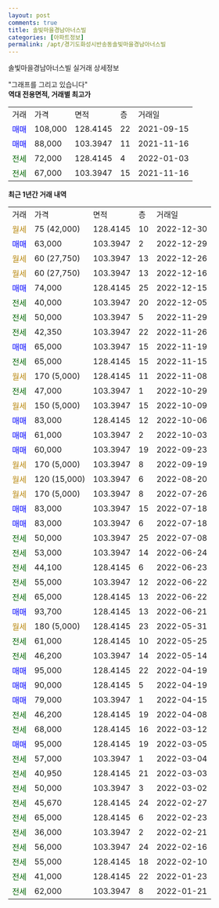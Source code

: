 ```yaml
---
layout: post
comments: true
title: 솔빛마을경남아너스빌
categories: [아파트정보]
permalink: /apt/경기도화성시반송동솔빛마을경남아너스빌
---
```


솔빛마을경남아너스빌 실거래 상세정보

<script type="text/javascript">
  google.charts.load('current', {'packages':['line', 'corechart']});
  google.charts.setOnLoadCallback(drawChart);

  function drawChart() {
    var data = new google.visualization.DataTable();
    data.addColumn('date', '거래일');
    data.addColumn('number', "매매");
    data.addColumn('number', "전세");
    data.addColumn('number', "전매");

    data.addRows([[new Date(Date.parse("2022-12-30")), null, null, null], [new Date(Date.parse("2022-12-29")), 63000, null, null], [new Date(Date.parse("2022-12-26")), null, null, null], [new Date(Date.parse("2022-12-16")), null, null, null], [new Date(Date.parse("2022-12-15")), 74000, null, null], [new Date(Date.parse("2022-12-05")), null, 40000, null], [new Date(Date.parse("2022-11-29")), null, 50000, null], [new Date(Date.parse("2022-11-26")), null, 42350, null], [new Date(Date.parse("2022-11-19")), 65000, null, null], [new Date(Date.parse("2022-11-15")), null, 65000, null], [new Date(Date.parse("2022-11-08")), null, null, null], [new Date(Date.parse("2022-10-29")), null, 47000, null], [new Date(Date.parse("2022-10-09")), null, null, null], [new Date(Date.parse("2022-10-06")), 83000, null, null], [new Date(Date.parse("2022-10-03")), 61000, null, null], [new Date(Date.parse("2022-09-23")), 60000, null, null], [new Date(Date.parse("2022-09-19")), null, null, null], [new Date(Date.parse("2022-08-20")), null, null, null], [new Date(Date.parse("2022-07-26")), null, null, null], [new Date(Date.parse("2022-07-18")), 83000, null, null], [new Date(Date.parse("2022-07-18")), 83000, null, null], [new Date(Date.parse("2022-07-08")), null, 50000, null], [new Date(Date.parse("2022-06-24")), null, 53000, null], [new Date(Date.parse("2022-06-23")), null, 44100, null], [new Date(Date.parse("2022-06-22")), null, 55000, null], [new Date(Date.parse("2022-06-22")), null, 65000, null], [new Date(Date.parse("2022-06-21")), 93700, null, null], [new Date(Date.parse("2022-05-31")), null, null, null], [new Date(Date.parse("2022-05-25")), null, 61000, null], [new Date(Date.parse("2022-05-14")), null, 46200, null], [new Date(Date.parse("2022-04-19")), 95000, null, null], [new Date(Date.parse("2022-04-19")), 90000, null, null], [new Date(Date.parse("2022-04-15")), 79000, null, null], [new Date(Date.parse("2022-04-08")), null, 46200, null], [new Date(Date.parse("2022-03-12")), null, 68000, null], [new Date(Date.parse("2022-03-05")), 95000, null, null], [new Date(Date.parse("2022-03-04")), null, 57000, null], [new Date(Date.parse("2022-03-03")), null, 40950, null], [new Date(Date.parse("2022-03-02")), null, 50000, null], [new Date(Date.parse("2022-02-27")), null, 45670, null], [new Date(Date.parse("2022-02-23")), null, 65000, null], [new Date(Date.parse("2022-02-21")), null, 36000, null], [new Date(Date.parse("2022-02-16")), null, 56000, null], [new Date(Date.parse("2022-02-10")), null, 55000, null], [new Date(Date.parse("2022-01-23")), null, 41000, null], [new Date(Date.parse("2022-01-21")), null, 62000, null]]);

    var options = {
      hAxis: {
        format: 'yyyy/MM/dd'
      },    
      lineWidth: 0,
      pointsVisible: true,    
      title: '최근 1년간 유형별 실거래가 분포',
      legend: { position: 'bottom' }
    };

    var formatter = new google.visualization.NumberFormat({pattern:'###,###'} );
    formatter.format(data, 1);
    formatter.format(data, 2);
    
    setTimeout(function() {
        var chart = new google.visualization.LineChart(document.getElementById('columnchart_material'));
        chart.draw(data, (options));
        document.getElementById('loading').style.display = 'none';
    }, 200);
  }
</script>


<div id="loading" style="z-index:20; display: block; margin-left: 0px">"그래프를 그리고 있습니다"</div>
<div id="columnchart_material" style="width: 95%; margin-left: 0px; display: block"></div>
<!-- contents start -->
<b>역대 전용면적, 거래별 최고가</b>
<table class="sortable">
    <tr>
      <td>거래</td>
      <td>가격</td>
      <td>면적</td>
      <td>층</td>
      <td>거래일</td>
    </tr>
        <tr>
          <td><a style="color: blue">매매</a></td>
          <td>108,000</td>
          <td>128.4145</td>
          <td>22</td>
          <td>2021-09-15</td>
        </tr>            <tr>
          <td><a style="color: blue">매매</a></td>
          <td>88,000</td>
          <td>103.3947</td>
          <td>11</td>
          <td>2021-11-16</td>
        </tr>        
        <tr>
              <td><a style="color: darkgreen">전세</a></td>
              <td>72,000</td>
              <td>128.4145</td>
              <td>4</td>
              <td>2022-01-03</td>
            </tr>            <tr>
              <td><a style="color: darkgreen">전세</a></td>
              <td>67,000</td>
              <td>103.3947</td>
              <td>15</td>
              <td>2021-11-16</td>
            </tr>        
    
</table>

<b>최근 1년간 거래 내역</b>

<table class="sortable">
    <tr>
      <td>거래</td>
      <td>가격</td>
      <td>면적</td>
      <td>층</td>
      <td>거래일</td>
    </tr>
    <tr>
      <td><a style="color: darkgoldenrod">월세</a></td>
      <td>75 (42,000)</td>
      <td>128.4145</td>
      <td>10</td>
      <td>2022-12-30</td>
    </tr>          <tr>
      <td><a style="color: blue">매매</a></td>
      <td>63,000</td>
      <td>103.3947</td>
      <td>2</td>
      <td>2022-12-29</td>
    </tr>          <tr>
      <td><a style="color: darkgoldenrod">월세</a></td>
      <td>60 (27,750)</td>
      <td>103.3947</td>
      <td>13</td>
      <td>2022-12-26</td>
    </tr>          <tr>
      <td><a style="color: darkgoldenrod">월세</a></td>
      <td>60 (27,750)</td>
      <td>103.3947</td>
      <td>13</td>
      <td>2022-12-16</td>
    </tr>          <tr>
      <td><a style="color: blue">매매</a></td>
      <td>74,000</td>
      <td>128.4145</td>
      <td>25</td>
      <td>2022-12-15</td>
    </tr>          <tr>
      <td><a style="color: darkgreen">전세</a></td>
      <td>40,000</td>
      <td>103.3947</td>
      <td>20</td>
      <td>2022-12-05</td>
    </tr>          <tr>
      <td><a style="color: darkgreen">전세</a></td>
      <td>50,000</td>
      <td>103.3947</td>
      <td>5</td>
      <td>2022-11-29</td>
    </tr>          <tr>
      <td><a style="color: darkgreen">전세</a></td>
      <td>42,350</td>
      <td>103.3947</td>
      <td>22</td>
      <td>2022-11-26</td>
    </tr>          <tr>
      <td><a style="color: blue">매매</a></td>
      <td>65,000</td>
      <td>103.3947</td>
      <td>15</td>
      <td>2022-11-19</td>
    </tr>          <tr>
      <td><a style="color: darkgreen">전세</a></td>
      <td>65,000</td>
      <td>128.4145</td>
      <td>15</td>
      <td>2022-11-15</td>
    </tr>          <tr>
      <td><a style="color: darkgoldenrod">월세</a></td>
      <td>170 (5,000)</td>
      <td>128.4145</td>
      <td>11</td>
      <td>2022-11-08</td>
    </tr>          <tr>
      <td><a style="color: darkgreen">전세</a></td>
      <td>47,000</td>
      <td>103.3947</td>
      <td>1</td>
      <td>2022-10-29</td>
    </tr>          <tr>
      <td><a style="color: darkgoldenrod">월세</a></td>
      <td>150 (5,000)</td>
      <td>103.3947</td>
      <td>15</td>
      <td>2022-10-09</td>
    </tr>          <tr>
      <td><a style="color: blue">매매</a></td>
      <td>83,000</td>
      <td>128.4145</td>
      <td>12</td>
      <td>2022-10-06</td>
    </tr>          <tr>
      <td><a style="color: blue">매매</a></td>
      <td>61,000</td>
      <td>103.3947</td>
      <td>2</td>
      <td>2022-10-03</td>
    </tr>          <tr>
      <td><a style="color: blue">매매</a></td>
      <td>60,000</td>
      <td>103.3947</td>
      <td>19</td>
      <td>2022-09-23</td>
    </tr>          <tr>
      <td><a style="color: darkgoldenrod">월세</a></td>
      <td>170 (5,000)</td>
      <td>103.3947</td>
      <td>8</td>
      <td>2022-09-19</td>
    </tr>          <tr>
      <td><a style="color: darkgoldenrod">월세</a></td>
      <td>120 (15,000)</td>
      <td>103.3947</td>
      <td>6</td>
      <td>2022-08-20</td>
    </tr>          <tr>
      <td><a style="color: darkgoldenrod">월세</a></td>
      <td>170 (5,000)</td>
      <td>103.3947</td>
      <td>8</td>
      <td>2022-07-26</td>
    </tr>          <tr>
      <td><a style="color: blue">매매</a></td>
      <td>83,000</td>
      <td>103.3947</td>
      <td>15</td>
      <td>2022-07-18</td>
    </tr>          <tr>
      <td><a style="color: blue">매매</a></td>
      <td>83,000</td>
      <td>103.3947</td>
      <td>6</td>
      <td>2022-07-18</td>
    </tr>          <tr>
      <td><a style="color: darkgreen">전세</a></td>
      <td>50,000</td>
      <td>103.3947</td>
      <td>25</td>
      <td>2022-07-08</td>
    </tr>          <tr>
      <td><a style="color: darkgreen">전세</a></td>
      <td>53,000</td>
      <td>103.3947</td>
      <td>14</td>
      <td>2022-06-24</td>
    </tr>          <tr>
      <td><a style="color: darkgreen">전세</a></td>
      <td>44,100</td>
      <td>128.4145</td>
      <td>6</td>
      <td>2022-06-23</td>
    </tr>          <tr>
      <td><a style="color: darkgreen">전세</a></td>
      <td>55,000</td>
      <td>103.3947</td>
      <td>12</td>
      <td>2022-06-22</td>
    </tr>          <tr>
      <td><a style="color: darkgreen">전세</a></td>
      <td>65,000</td>
      <td>128.4145</td>
      <td>13</td>
      <td>2022-06-22</td>
    </tr>          <tr>
      <td><a style="color: blue">매매</a></td>
      <td>93,700</td>
      <td>128.4145</td>
      <td>13</td>
      <td>2022-06-21</td>
    </tr>          <tr>
      <td><a style="color: darkgoldenrod">월세</a></td>
      <td>180 (5,000)</td>
      <td>128.4145</td>
      <td>23</td>
      <td>2022-05-31</td>
    </tr>          <tr>
      <td><a style="color: darkgreen">전세</a></td>
      <td>61,000</td>
      <td>128.4145</td>
      <td>10</td>
      <td>2022-05-25</td>
    </tr>          <tr>
      <td><a style="color: darkgreen">전세</a></td>
      <td>46,200</td>
      <td>103.3947</td>
      <td>14</td>
      <td>2022-05-14</td>
    </tr>          <tr>
      <td><a style="color: blue">매매</a></td>
      <td>95,000</td>
      <td>128.4145</td>
      <td>22</td>
      <td>2022-04-19</td>
    </tr>          <tr>
      <td><a style="color: blue">매매</a></td>
      <td>90,000</td>
      <td>128.4145</td>
      <td>5</td>
      <td>2022-04-19</td>
    </tr>          <tr>
      <td><a style="color: blue">매매</a></td>
      <td>79,000</td>
      <td>103.3947</td>
      <td>1</td>
      <td>2022-04-15</td>
    </tr>          <tr>
      <td><a style="color: darkgreen">전세</a></td>
      <td>46,200</td>
      <td>128.4145</td>
      <td>19</td>
      <td>2022-04-08</td>
    </tr>          <tr>
      <td><a style="color: darkgreen">전세</a></td>
      <td>68,000</td>
      <td>128.4145</td>
      <td>16</td>
      <td>2022-03-12</td>
    </tr>          <tr>
      <td><a style="color: blue">매매</a></td>
      <td>95,000</td>
      <td>128.4145</td>
      <td>19</td>
      <td>2022-03-05</td>
    </tr>          <tr>
      <td><a style="color: darkgreen">전세</a></td>
      <td>57,000</td>
      <td>103.3947</td>
      <td>1</td>
      <td>2022-03-04</td>
    </tr>          <tr>
      <td><a style="color: darkgreen">전세</a></td>
      <td>40,950</td>
      <td>128.4145</td>
      <td>21</td>
      <td>2022-03-03</td>
    </tr>          <tr>
      <td><a style="color: darkgreen">전세</a></td>
      <td>50,000</td>
      <td>103.3947</td>
      <td>3</td>
      <td>2022-03-02</td>
    </tr>          <tr>
      <td><a style="color: darkgreen">전세</a></td>
      <td>45,670</td>
      <td>128.4145</td>
      <td>24</td>
      <td>2022-02-27</td>
    </tr>          <tr>
      <td><a style="color: darkgreen">전세</a></td>
      <td>65,000</td>
      <td>128.4145</td>
      <td>6</td>
      <td>2022-02-23</td>
    </tr>          <tr>
      <td><a style="color: darkgreen">전세</a></td>
      <td>36,000</td>
      <td>103.3947</td>
      <td>2</td>
      <td>2022-02-21</td>
    </tr>          <tr>
      <td><a style="color: darkgreen">전세</a></td>
      <td>56,000</td>
      <td>103.3947</td>
      <td>24</td>
      <td>2022-02-16</td>
    </tr>          <tr>
      <td><a style="color: darkgreen">전세</a></td>
      <td>55,000</td>
      <td>128.4145</td>
      <td>18</td>
      <td>2022-02-10</td>
    </tr>          <tr>
      <td><a style="color: darkgreen">전세</a></td>
      <td>41,000</td>
      <td>128.4145</td>
      <td>22</td>
      <td>2022-01-23</td>
    </tr>          <tr>
      <td><a style="color: darkgreen">전세</a></td>
      <td>62,000</td>
      <td>103.3947</td>
      <td>8</td>
      <td>2022-01-21</td>
    </tr>      </table>
<!-- contents end -->    

